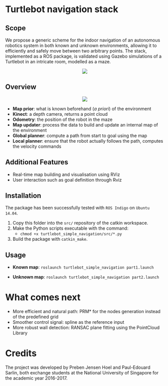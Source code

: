 # Turtlebot navigation stack

## Scope
We propose a generic scheme for the indoor navigation of an autonomous robotics system in both known and unknown environments, allowing it to efficiently and safely move between two arbitrary points. The stack, implemented as a ROS package, is validated using Gazebo simulations of a Turtlebot in an intricate room, modelled as a maze.

<p align="center">
	<img src="doc/plots/path_known_map.png” width="750"/>
</p>

## Overview

<p align="center">
	<img src="doc/plots/git_doc/graph_overview.png” width="750"/>
</p>

* **Map prior**: what is known beforehand (*a priori*) of the environment
* **Kinect**: a depth camera, returns a point cloud
* **Odometry**: the position of the robot in the maze
* **Map updater**: process the data to build and update an internal map of the environment
* **Global planner**: compute a path from start to goal using the map
* **Local planner**: ensure that the robot actually follows the path, computes the velocity commands

## Additional Features
* Real-time map building and visualisation using RViz
* User interaction such as goal definition through Rviz

## Installation
The package has been successfully tested with `ROS Indigo` on `Ubuntu 14.04`.

1. Copy this folder into the `src/` repository of the catkin workspace.
2. Make the Python scripts executable with the command: 
    * `chmod +x turtlebot_simple_navigation/src/*.py`
3. Build the package with `catkin_make`.

## Usage
* __Known map__: `roslaunch turtlebot_simple_navigation part1.launch`

* __Unknown map__: `roslaunch turtlebot_simple_navigation part2.launch`

# What comes next
* More efficient and natural path: PRM* for the nodes generation instead of the predefined grid
* Smoother control signal: spline as the reference input
* More robust wall detection: RANSAC plane fitting using the PointCloud Library

# Credits
The project was developed by Preben Jensen Hoel and Paul-Edouard Sarlin, both exchange students at the National University of Singapore for the academic year 2016-2017.
